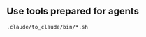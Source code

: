 <!-- ---
!-- Timestamp: 2025-05-25 23:05:06
!-- Author: ywatanabe
!-- File: /ssh:sp:/home/ywatanabe/.claude/to_claude/guidelines/guidelines-Tools.md
!-- --- -->

## Use tools prepared for agents
`.claude/to_claude/bin/*.sh`

<!-- EOF -->